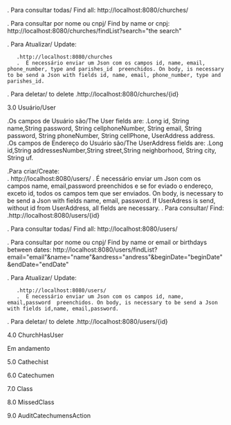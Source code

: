   
  . Para consultar todas/ Find all:
     http://localhost:8080/churches/

. Para consultar por nome ou cnpj/ Find by name or cnpj:
      http://localhost:8080/churches/findList?search="the search"

 . Para Atualizar/ Update:

       .http://localhost:8080/churches
       .  É necessário enviar um Json com os campos id, name, email, phone_number, type and parishes_id  preenchidos. On body, is necessary to be send a Json with fields id, name, email, phone_number, type and parishes_id. 

  . Para deletar/ to delete
       .http://localhost:8080/churches/{id}

<p> 3.0 Usuário/User </p>

  .Os campos de Usuário são/The User fields are:
     .Long id, String name,String password, String cellphoneNumber, String email, String password, String phoneNumber, String cellPhone, UserAddress address.
  .Os campos de  Endereço do Usuário são/The UserAddress fields are:
     .Long id,String addressesNumber,String street,String neighborhood, String city, String uf.


  .Para criar/Create:      
     . http://localhost:8080/users/
     . É necessário enviar um Json com os campos name, email,password  preenchidos e se for eviado o endereço, exceto id, todos os campos tem que ser enviados. On body, is necessary to be send a Json with fields name, email, password. 
                                                                                                                                                                If UserAdress is send, without id from UserAddress, all fields are necessary.
  . Para consultar/ Find:      
     .http://localhost:8080/users/{id}
  
  . Para consultar todas/ Find all:
     http://localhost:8080/users/

. Para consultar por nome ou cnpj/ Find by name or email or birthdays between dates:
      http://localhost:8080/users/findList?email="email"&name="name"&andress="andress"&beginDate="beginDate"&endDate="endDate"

 . Para Atualizar/ Update:

       .http://localhost:8080/users/
       .  É necessário enviar um Json com os campos id, name, email,password  preenchidos. On body, is necessary to be send a Json with fields id,name, email,password.

  . Para deletar/ to delete
       .http://localhost:8080/users/{id}

<p> 4.0 ChurchHasUser </p>
Em andamento


<p> 5.0 Cathechist </p>
<p> 6.0 Catechumen </p>
<p> 7.0 Class </p>
<p> 8.0 MissedClass  </p>
<p> 9.0 AuditCatechumensAction </p>

  



